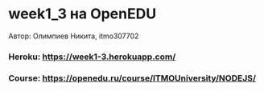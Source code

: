 # week1_3 на OpenEDU
Автор: Олимпиев Никита, itmo307702

### Heroku: https://week1-3.herokuapp.com/
### Course: https://openedu.ru/course/ITMOUniversity/NODEJS/
